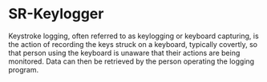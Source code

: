 # SR-Keylogger
Keystroke logging, often referred to as keylogging or keyboard capturing, is the action of recording the keys struck on a keyboard, typically covertly, so that person using the keyboard is unaware that their actions are being monitored. Data can then be retrieved by the person operating the logging program.
